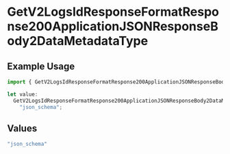 # GetV2LogsIdResponseFormatResponse200ApplicationJSONResponseBody2DataMetadataType

## Example Usage

```typescript
import { GetV2LogsIdResponseFormatResponse200ApplicationJSONResponseBody2DataMetadataType } from "orq-poc-typescript-multi-env-version/models/operations";

let value:
  GetV2LogsIdResponseFormatResponse200ApplicationJSONResponseBody2DataMetadataType =
    "json_schema";
```

## Values

```typescript
"json_schema"
```